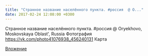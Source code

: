 ```yaml
---
title: "Странное название населённого пункта. #россия  @ O..."
date: 2017-02-24 12:08:00 +0300
---
```


Странное название населённого пункта. #россия  @ Oryekhovo, Moskovskaya Oblast', Russia
Фотография
https://vk.com/photo41076938_456240131
Карта

[Вложение](https://vk.com/photo41076938_456240131)
